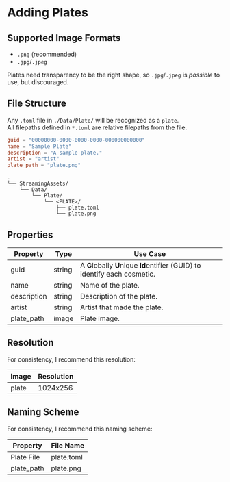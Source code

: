 # Adding Plates

## Supported Image Formats
- `.png` (recommended)
- `.jpg`/`.jpeg`

Plates need transparency to be the right shape, so `.jpg`/`.jpeg` is *possible* to use, but discouraged.

## File Structure

Any `.toml` file in `./Data/Plate/` will be recognized as a `plate`.  
All filepaths defined in `*.toml` are relative filepaths from the file.

```plate.toml
guid = "00000000-0000-0000-0000-000000000000"
name = "Sample Plate"
description = "A sample plate."
artist = "artist"
plate_path = "plate.png"
```

```file tree
.
└── StreamingAssets/
    └── Data/
        └── Plate/
            └── <PLATE>/
                ├── plate.toml
                └── plate.png
```

## Properties

| Property    | Type   | Use Case                                                                   |
|-------------|--------|----------------------------------------------------------------------------|
| guid        | string | A **G**lobally **U**nique **Id**entifier (GUID) to identify each cosmetic. |
| name        | string | Name of the plate.                                                         |
| description | string | Description of the plate.                                                  |
| artist      | string | Artist that made the plate.                                                |
| plate_path  | image  | Plate image.                                                               |

## Resolution

For consistency, I recommend this resolution:

| Image | Resolution |
|-------|------------|
| plate | 1024x256   |

## Naming Scheme

For consistency, I recommend this naming scheme:

| Property   | File Name  |
|------------|------------|
| Plate File | plate.toml |
| plate_path | plate.png  |

